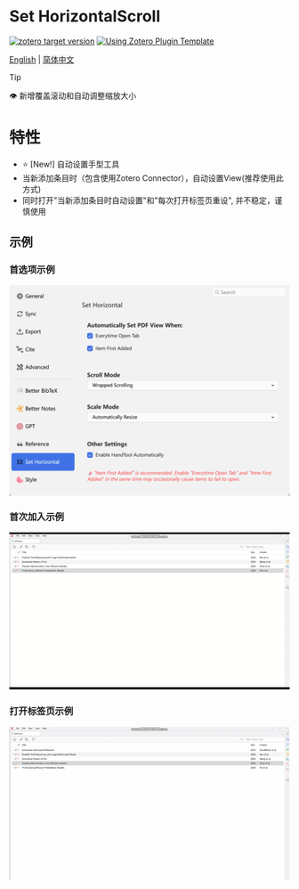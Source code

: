 # Set HorizontalScroll

[![zotero target version](https://img.shields.io/badge/Zotero-7-green?style=flat-square&logo=zotero&logoColor=CC2936)](https://www.zotero.org)
[![Using Zotero Plugin Template](https://img.shields.io/badge/Using-Zotero%20Plugin%20Template-blue?style=flat-square&logo=github)](https://github.com/windingwind/zotero-plugin-template)

[English](README.md) | [简体中文](doc/README-zhCN.md)

> [!tip]
> 👁 新增覆盖滚动和自动调整缩放大小
# 特性

- ⭐ [New!] 自动设置手型工具
- 当新添加条目时（包含使用Zotero Connector），自动设置View(推荐使用此方式)
- 同时打开"当新添加条目时自动设置"和"每次打开标签页重设", 并不稳定，谨慎使用

## 示例

### 首选项示例

![1745154524765](image/README/pref.png)

### 首次加入示例

![1745157143167](image/README/1745157143167.gif)

### 打开标签页示例

![1745157192657](image/README/1745157192657.gif)
